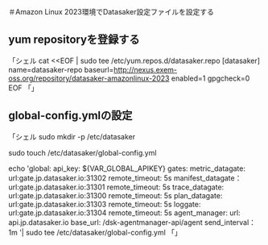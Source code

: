 ＃Amazon Linux 2023環境でDatasaker設定ファイルを設定する

## yum repositoryを登録する
「シェル
cat <<EOF | sudo tee /etc/yum.repos.d/datasaker.repo
[datasaker]
name=datasaker-repo
baseurl=http://nexus.exem-oss.org/repository/datasaker-amazonlinux-2023
enabled=1
gpgcheck=0
EOF
「」

## global-config.ymlの設定
「シェル
sudo mkdir -p /etc/datasaker

sudo touch /etc/datasaker/global-config.yml

echo 'global:
  api_key: ${VAR_GLOBAL_APIKEY}
  gates:
    metric_datagate:
      url:gate.jp.datasaker.io:31302
      remote_timeout: 5s
    manifest_datagate：
      url:gate.jp.datasaker.io:31301
      remote_timeout: 5s
    trace_datagate:
      url:gate.jp.datasaker.io:31300
      remote_timeout: 5s
    plan_datagate:
      url:gate.jp.datasaker.io:31303
      remote_timeout: 5s
    loggate:
      url:gate.jp.datasaker.io:31304
      remote_timeout: 5s
  agent_manager:
    url: api.jp.datasaker.io
    base_url: /dsk-agentmanager-api/agent
    send_interval：1m '| sudo tee /etc/datasaker/global-config.yml
「」